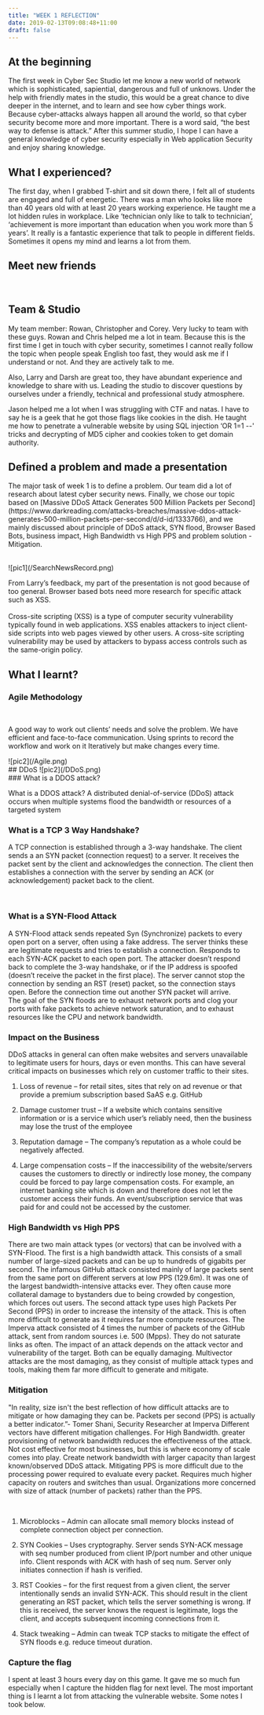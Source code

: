 ```yaml
---
title: "WEEK 1 REFLECTION"
date: 2019-02-13T09:08:48+11:00
draft: false
---
```


## At the beginning

<p>
	The first week in Cyber Sec Studio let me know a new world of network which is sophisticated, sapiential, dangerous and full of unknows. Under the help with friendly mates in the studio, this would be a great chance to dive deeper in the internet, and to learn and see how cyber things work. Because cyber-attacks always happen all around the world, so that cyber security become more and more important. There is a word said, “the best way to defense is attack.” After this summer studio, I hope I can have a general knowledge of cyber security especially in Web application Security and enjoy sharing knowledge. 
</p>

## What I experienced?

<p>
	The first day, when I grabbed T-shirt and sit down there, I felt all of students are engaged and full of energetic. There was a man who looks like more than 40 years old with at least 20 years working experience. He taught me a lot hidden rules in workplace. Like ‘technician only like to talk to technician’, ‘achievement is more important than education when you work more than 5 years’. It really is a fantastic experience that talk to people in different fields. Sometimes it opens my mind and learns a lot from them.
</p>

## Meet new friends

<br>

## Team & Studio

My team member: Rowan, Christopher and Corey. 
Very lucky to team with these guys. Rowan and Chris helped me a lot in team. Because this is the first time I get in touch with cyber security, sometimes I cannot really follow the topic when people speak English too fast, they would ask me if I understand or not. And they are actively talk to me. 

Also, Larry and Darsh are great too, they have abundant experience and knowledge to share with us. Leading the studio to discover questions by ourselves under a friendly, technical and professional study atmosphere. 

Jason helped me a lot when I was struggling with CTF and natas. I have to say he is a geek that he got those flags like cookies in the dish. He taught me how to penetrate a vulnerable website by using SQL injection ‘OR 1=1 --' tricks and decrypting of MD5 cipher and cookies token to get domain authority.

## Defined a problem and made a presentation

<p>
The major task of week 1 is to define a problem. Our team did a lot of research about latest cyber security news. Finally, we chose our topic based on [Massive DDoS Attack Generates 500 Million Packets per Second](https://www.darkreading.com/attacks-breaches/massive-ddos-attack-generates-500-million-packets-per-second/d/d-id/1333766), and we mainly discussed about principle of DDoS attack, SYN flood, Browser Based Bots, business impact, High Bandwidth vs High PPS and problem solution - Mitigation. 
</p>

<br>
![pic1](/SearchNewsRecord.png)
<br>
<p>From Larry’s feedback, my part of the presentation is not good because of too general. Browser based bots need more research for specific attack such as XSS.
<br>
<br>
Cross-site scripting (XSS) is a type of computer security vulnerability typically found in web applications. XSS enables attackers to inject client-side scripts into web pages viewed by other users. A cross-site scripting vulnerability may be used by attackers to bypass access controls such as the same-origin policy.
</p>

## What I learnt?
### Agile Methodology
<br>
<p>A good way to work out clients’ needs and solve the problem. We have efficient and face-to-face communication. Using sprints to record the workflow and work on it Iteratively but make changes every time. </p>
![pic2](/Agile.png)
<br>
## DDoS
![pic2](/DDoS.png)
<br>
### What is a DDOS attack?
<p>What is a DDOS attack?
A distributed denial-of-service (DDoS) attack occurs when multiple systems flood the bandwidth or resources of a targeted system</p>

### What is a TCP 3 Way Handshake?

<p>
A TCP connection is established through a 3-way handshake. The client sends a an SYN packet (connection request) to a server. It receives the packet sent by the client and acknowledges the connection. The client then establishes a connection with the server by sending an ACK (or acknowledgement) packet back to the client.
</p>

<br>

### What is a SYN-Flood Attack

<p>A SYN-Flood attack sends repeated Syn (Synchronize) packets to every open port on a server, often using a fake address. The server thinks these are legitimate requests and tries to establish a connection. Responds to each SYN-ACK packet to each open port. The attacker doesn’t respond back to complete the 3-way handshake, or if the IP address is spoofed (doesn’t receive the packet in the first place). The server cannot stop the connection by sending an RST (reset) packet, so the connection stays open. Before the connection time out another SYN packet will arrive.
<br>
The goal of the SYN floods are to exhaust network ports and clog your ports with fake packets to achieve network saturation, and to exhaust resources like the CPU and network bandwidth.</p>

### Impact on the Business

<p>
DDoS attacks in general can often make websites and servers unavailable to legitimate users for hours, days or even months. This can have several critical impacts on businesses which rely on customer traffic to their sites.
</p>

1.	Loss of revenue – for retail sites, sites that rely on ad revenue or that provide a premium subscription based SaAS e.g. GitHub

2.	Damage customer trust – If a website which contains sensitive information or is a service which user’s reliably need, then the business may lose the trust of the employee

3.	Reputation damage – The company’s reputation as a whole could be negatively affected.

4.	Large compensation costs – If the inaccessibility of the website/servers causes the customers to directly or indirectly lose money, the company could be forced to pay large compensation costs. For example, an internet banking site which is down and therefore does not let the customer access their funds. An event/subscription service that was paid for and could not be accessed by the customer.


### High Bandwidth vs High PPS

<p>
	There are two main attack types (or vectors) that can be involved with a SYN-Flood.
The first is a high bandwidth attack. This consists of a small number of large-sized packets and can be up to hundreds of gigabits per second. The infamous GitHub attack consisted mainly of large packets sent from the same port on different servers at low PPS (129.6m). It was one of the largest bandwidth-intensive attacks ever. They often cause more collateral damage to bystanders due to being crowded by congestion, which forces out users.
The second attack type uses high Packets Per Second (PPS) in order to increase the intensity of the attack. This is often more difficult to generate as it requires far more compute resources. The Imperva attack consisted of 4 times the number of packets of the GitHub attack, sent from random sources i.e. 500 (Mpps). They do not saturate links as often.
The impact of an attack depends on the attack vector and vulnerability of the target. Both can be equally damaging. Multivector attacks are the most damaging, as they consist of multiple attack types and tools, making them far more difficult to generate and mitigate.
</p>

### Mitigation

<p>
	"In reality, size isn't the best reflection of how difficult attacks are to mitigate or how damaging they can be. Packets per second (PPS) is actually a better indicator.”- Tomer Shani, Security Researcher at Imperva
Different vectors have different mitigation challenges.
For High Bandwidth. greater provisioning of network bandwidth reduces the effectiveness of the attack. Not cost effective for most businesses, but this is where economy of scale comes into play. Create network bandwidth with larger capacity than largest known/observed DDoS attack.
Mitigating PPS is more difficult due to the processing power required to evaluate every packet. Requires much higher capacity on routers and switches than usual. Organizations more concerned with size of attack (number of packets) rather than the PPS.
</p>

<br>

1.	Microblocks – Admin can allocate small memory blocks instead of complete connection object per connection.

2.	SYN Cookies – Uses cryptography. Server sends SYN-ACK message with seq number produced from client IP/port number and other unique info. Client responds with ACK with hash of seq num. Server only initiates connection if hash is verified.

3.	RST Cookies – for the first request from a given client, the server intentionally sends an invalid SYN-ACK. This should result in the client generating an RST packet, which tells the server something is wrong. If this is received, the server knows the request is legitimate, logs the client, and accepts subsequent incoming connections from it.

4.	Stack tweaking – Admin can tweak TCP stacks to mitigate the effect of SYN floods e.g. reduce timeout duration.

### Capture the flag

<p>
	I spent at least 3 hours every day on this game. It gave me so much fun especially when I capture the hidden flag for next level. The most important thing is I learnt a lot from attacking the vulnerable website. Some notes I took below.
<p/>
<br>

